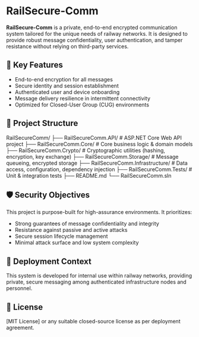 # RailSecure-Comm

**RailSecure-Comm** is a private, end-to-end encrypted communication system tailored for the unique needs of railway networks. It is designed to provide robust message confidentiality, user authentication, and tamper resistance without relying on third-party services.

## 🚧 Key Features

- End-to-end encryption for all messages
- Secure identity and session establishment
- Authenticated user and device onboarding
- Message delivery resilience in intermittent connectivity
- Optimized for Closed-User Group (CUG) environments

## 📁 Project Structure

RailSecureComm/
├── RailSecureComm.API/          # ASP.NET Core Web API project
├── RailSecureComm.Core/         # Core business logic & domain models
├── RailSecureComm.Crypto/       # Cryptographic utilities (hashing, encryption, key exchange)
├── RailSecureComm.Storage/      # Message queueing, encrypted storage
├── RailSecureComm.Infrastructure/ # Data access, configuration, dependency injection
├── RailSecureComm.Tests/        # Unit & integration tests
├── README.md
└── RailSecureComm.sln

## 🛡️ Security Objectives

This project is purpose-built for high-assurance environments. It prioritizes:

- Strong guarantees of message confidentiality and integrity
- Resistance against passive and active attacks
- Secure session lifecycle management
- Minimal attack surface and low system complexity

## 🚄 Deployment Context

This system is developed for internal use within railway networks, providing private, secure messaging among authenticated infrastructure nodes and personnel.

## 📜 License

[MIT License] or any suitable closed-source license as per deployment agreement.
